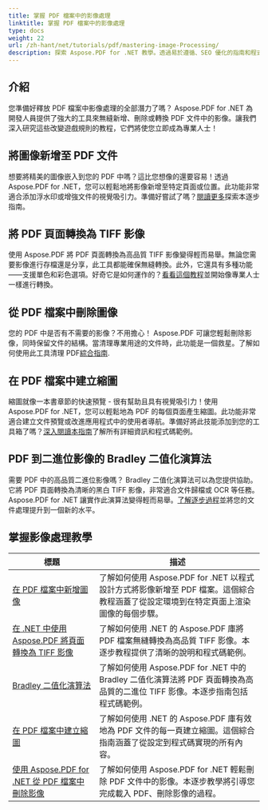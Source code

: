 ```yaml
---
title: 掌握 PDF 檔案中的影像處理
linktitle: 掌握 PDF 檔案中的影像處理
type: docs
weight: 22
url: /zh-hant/net/tutorials/pdf/mastering-image-Processing/
description: 探索 Aspose.PDF for .NET 教學。透過易於遵循、SEO 優化的指南和程式碼範例，掌握在 PDF 文件中新增、轉換和管理影像。
---
```

## 介紹

您準備好釋放 PDF 檔案中影像處理的全部潛力了嗎？ Aspose.PDF for .NET 為開發人員提供了強大的工具來無縫新增、刪除或轉換 PDF 文件中的影像。讓我們深入研究這些改變遊戲規則的教程，它們將使您立即成為專業人士！

## 將圖像新增至 PDF 文件  

想要將精美的圖像嵌入到您的 PDF 中嗎？這比您想像的還要容易！透過 Aspose.PDF for .NET，您可以輕鬆地將影像新增至特定頁面或位置。此功能非常適合添加浮水印或增強文件的視覺吸引力。準備好嘗試了嗎？[閱讀更多](./adding-image/)探索本逐步指南。

## 將 PDF 頁面轉換為 TIFF 影像  

使用 Aspose.PDF 將 PDF 頁面轉換為高品質 TIFF 影像變得輕而易舉。無論您需要影像進行存檔還是分享，此工具都能確保無縫轉換。此外，它還具有多種功能——支援單色和彩色選項。好奇它是如何運作的？[看看這個教程](./convert-pages-to-tiff-images/)並開始像專業人士一樣進行轉換。

## 從 PDF 檔案中刪除圖像  

您的 PDF 中是否有不需要的影像？不用擔心！ Aspose.PDF 可讓您輕鬆刪除影像，同時保留文件的結構。當清理專業用途的文件時，此功能是一個救星。了解如何使用此工具清理 PDF[綜合指南](./delete-images-from-pdf-files/).  

## 在 PDF 檔案中建立縮圖  

縮圖就像一本書章節的快速預覽 - 很有幫助且具有視覺吸引力！使用 Aspose.PDF for .NET，您可以輕鬆地為 PDF 的每個頁面產生縮圖。此功能非常適合建立文件預覽或改進應用程式中的使用者導航。準備好將此技能添加到您的工具箱了嗎？[深入閱讀本指南](./creating-thumbnail-images/)了解所有詳細資訊和程式碼範例。

## PDF 到二進位影像的 Bradley 二值化演算法  

需要 PDF 中的高品質二進位影像嗎？ Bradley 二值化演算法可以為您提供協助。它將 PDF 頁面轉換為清晰的黑白 TIFF 影像，非常適合文件歸檔或 OCR 等任務。 Aspose.PDF for .NET 讓實作此演算法變得輕而易舉。[了解逐步過程](./bradley-binarization-algorithm/)並將您的文件處理提升到一個新的水平。

## 掌握影像處理教學
| 標題 | 描述 |
| --- | --- | 
| [在 PDF 檔案中新增圖像](./adding-image/) | 了解如何使用 Aspose.PDF for .NET 以程式設計方式將影像新增至 PDF 檔案。這個綜合教程涵蓋了從設定環境到在特定頁面上渲染圖像的每個步驟。 |  
| [在 .NET 中使用 Aspose.PDF 將頁面轉換為 TIFF 影像](./convert-pages-to-tiff-images/) | 了解如何使用 .NET 的 Aspose.PDF 庫將 PDF 檔案無縫轉換為高品質 TIFF 影像。本逐步教程提供了清晰的說明和程式碼範例。 |  
| [Bradley 二值化演算法](./bradley-binarization-algorithm/) | 了解如何使用 Aspose.PDF for .NET 中的 Bradley 二值化演算法將 PDF 頁面轉換為高品質的二進位 TIFF 影像。本逐步指南包括程式碼範例。 |   
| [在 PDF 檔案中建立縮圖](./creating-thumbnail-images/) | 了解如何使用 .NET 的 Aspose.PDF 庫有效地為 PDF 文件的每一頁建立縮圖。這個綜合指南涵蓋了從設定到程式碼實現的所有內容。 |  
| [使用 Aspose.PDF for .NET 從 PDF 檔案中刪除影像](./delete-images-from-pdf-files/) | 了解如何使用 Aspose.PDF for .NET 輕鬆刪除 PDF 文件中的影像。本逐步教學將引導您完成載入 PDF、刪除影像的過程。 |  